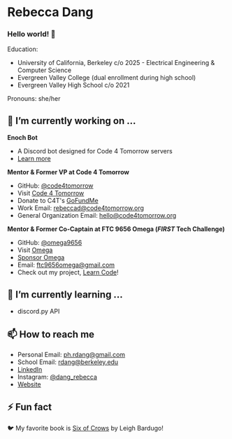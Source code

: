 # Rebecca Dang
### Hello world! 👋
Education: 
- University of California, Berkeley c/o 2025 - Electrical Engineering & Computer Science
- Evergreen Valley College (dual enrollment during high school)
- Evergreen Valley High School c/o 2021


Pronouns: she/her

## 🔭 I’m currently working on ...
**Enoch Bot**
* A Discord bot designed for Code 4 Tomorrow servers
* [Learn more](https://phrdang.gitbook.io/enoch-bot)

**Mentor & Former VP at Code 4 Tomorrow**
* GitHub: [@code4tomorrow](https://github.com/code4tomorrow)
* Visit [Code 4 Tomorrow](https://code4tomorrow.org)
* Donate to C4T's [GoFundMe](https://gf.me/u/x4zn9m)
* Work Email: rebeccad@code4tomorrow.org
* General Organization Email: hello@code4tomorrow.org

**Mentor & Former Co-Captain at FTC 9656 Omega (*FIRST* Tech Challenge)**
* GitHub: [@omega9656](https://github.com/omega9656)
* Visit [Omega](https://omegarobotics.wordpress.com)
* [Sponsor Omega](https://bit.ly/sponsoromega)
* Email: ftc9656omega@gmail.com
* Check out my project, [Learn Code](https://omega9656.github.io/learn-code)!


## 🌱 I’m currently learning ...
- discord.py API

  
## 📫 How to reach me
- Personal Email: ph.rdang@gmail.com
- School Email: rdang@berkeley.edu
- [LinkedIn](https://linkedin.com/in/dang-rebecca)
- Instagram: [@dang_rebecca](https://instagram.com/dang_rebecca)
- [Website](https://phrdang.github.io)
  
## ⚡ Fun fact
🐦 My favorite book is [Six of Crows](https://www.goodreads.com/book/show/23437156-six-of-crows) by Leigh Bardugo!


<!--
**phrdang/phrdang** is a ✨ _special_ ✨ repository because its `README.md` (this file) appears on your GitHub profile.

Here are some ideas to get you started:
- 👯 I’m looking to collaborate on ...
- 🤔 I’m looking for help with ...
- 💬 Ask me about ...
-->
